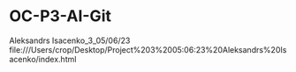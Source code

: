 # OC-P3-AI-Git
Aleksandrs Isacenko_3_05/06/23 
file:///Users/crop/Desktop/Project%203%2005:06:23%20Aleksandrs%20Isacenko/index.html
